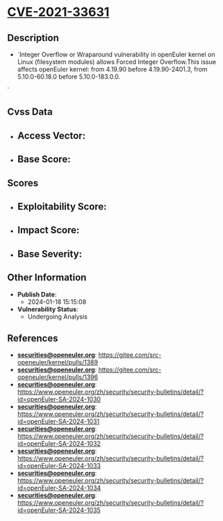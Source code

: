 
# [CVE-2021-33631](https://gitee.com/src-openeuler/kernel/pulls/1389)

## Description

- `Integer Overflow or Wraparound vulnerability in openEuler kernel on Linux (filesystem modules) allows Forced Integer Overflow.This issue affects openEuler kernel: from 4.19.90 before 4.19.90-2401.3, from 5.10.0-60.18.0 before 5.10.0-183.0.0.

`

## Cvss Data

- **Access Vector**:
  - 
- **Base Score**:
  - 

## Scores

- **Exploitability Score**:
  - 
- **Impact Score**:
  - 
- **Base Severity**:
  - 

## Other Information

- **Publish Date**:
  - 2024-01-18 15:15:08
- **Vulnerability Status**:
  - Undergoing Analysis

## References

- **securities@openeuler.org**: https://gitee.com/src-openeuler/kernel/pulls/1389
- **securities@openeuler.org**: https://gitee.com/src-openeuler/kernel/pulls/1396
- **securities@openeuler.org**: https://www.openeuler.org/zh/security/security-bulletins/detail/?id=openEuler-SA-2024-1030
- **securities@openeuler.org**: https://www.openeuler.org/zh/security/security-bulletins/detail/?id=openEuler-SA-2024-1031
- **securities@openeuler.org**: https://www.openeuler.org/zh/security/security-bulletins/detail/?id=openEuler-SA-2024-1032
- **securities@openeuler.org**: https://www.openeuler.org/zh/security/security-bulletins/detail/?id=openEuler-SA-2024-1033
- **securities@openeuler.org**: https://www.openeuler.org/zh/security/security-bulletins/detail/?id=openEuler-SA-2024-1034
- **securities@openeuler.org**: https://www.openeuler.org/zh/security/security-bulletins/detail/?id=openEuler-SA-2024-1035
